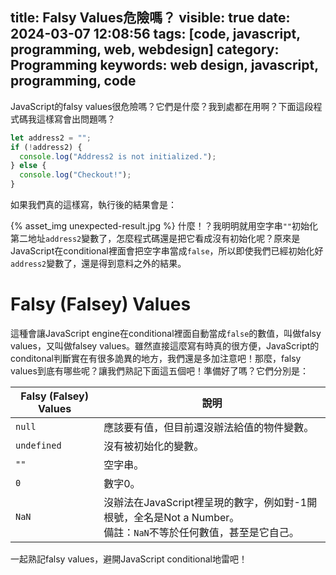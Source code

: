 title: Falsy Values危險嗎？
visible: true
date: 2024-03-07 12:08:56
tags: [code, javascript, programming, web, webdesign]
category: Programming
keywords: web design, javascript, programming, code
---
JavaScript的falsy values很危險嗎？它們是什麼？我到處都在用啊？下面這段程式碼我這樣寫會出問題嗎？
```javascript
let address2 = "";
if (!address2) {
  console.log("Address2 is not initialized.");
} else {
  console.log("Checkout!");
}
```
如果我們真的這樣寫，執行後的結果會是：
<!-- more -->
{% asset_img unexpected-result.jpg %}
什麼！？我明明就用空字串`""`初始化第二地址`address2`變數了，怎麼程式碼還是把它看成沒有初始化呢？原來是JavaScript在conditional裡面會把空字串當成`false`，所以即使我們已經初始化好`address2`變數了，還是得到意料之外的結果。

# Falsy (Falsey) Values
這種會讓JavaScript engine在conditional裡面自動當成`false`的數值，叫做falsy values，又叫做falsey values。雖然直接這麼寫有時真的很方便，JavaScript的conditonal判斷實在有很多詭異的地方，我們還是多加注意吧！那麼，falsy values到底有哪些呢？讓我們熟記下面這五個吧！準備好了嗎？它們分別是：

| Falsy (Falsey) Values | 說明                                                                                             |
|-----------------------|--------------------------------------------------------------------------------------------------|
| `null`                | 應該要有值，但目前還沒辦法給值的物件變數。                                                              |
| `undefined`           | 沒有被初始化的變數。                                                                                |
| `""`                  | 空字串。                                                                                          |
| `0`                   | 數字0。                                                                                          |
| `NaN`                 | 沒辦法在JavaScript裡呈現的數字，例如對-1開根號，全名是Not a Number。<br />備註：`NaN`不等於任何數值，甚至是它自己。 |

一起熟記falsy values，避開JavaScript conditional地雷吧！
